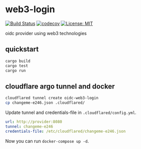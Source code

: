 # web3-login

[![Build Status](https://github.com/web3-login/web3-login/actions/workflows/coverage.yml/badge.svg)](https://github.com/web3-login/web3-login/actions)
[![codecov](https://codecov.io/gh/web3-login/web3-login/branch/main/graph/badge.svg?token=0QLPT8IY0F)](https://codecov.io/gh/web3-login/web3-login)
[![License: MIT](https://img.shields.io/badge/License-MIT-yellow.svg)](https://opensource.org/licenses/MIT)

oidc provider using web3 technologies

## quickstart

```sh
cargo build
cargo test
cargo run
```

## cloudflare argo tunnel and docker

```sh
cloudflared tunnel create oidc-web3-login
cp changeme-e246.json .cloudflared/
```

Update tunnel and credentials-file in `.cloudflared/config.yml`.

```yml
url: http://provider:8080
tunnel: changeme-e246
credentials-file: /etc/cloudflared/changeme-e246.json
```

Now you can run `docker-compose up -d`.

